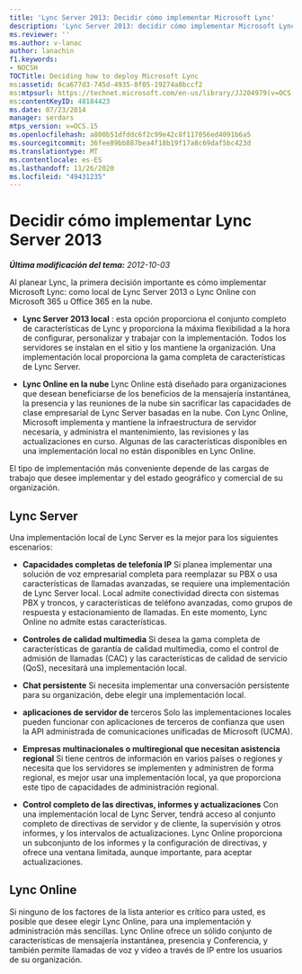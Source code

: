 ```yaml
---
title: 'Lync Server 2013: Decidir cómo implementar Microsoft Lync'
description: 'Lync Server 2013: decidir cómo implementar Microsoft Lync.'
ms.reviewer: ''
ms.author: v-lanac
author: lanachin
f1.keywords:
- NOCSH
TOCTitle: Deciding how to deploy Microsoft Lync
ms:assetid: 6ca677d3-745d-4935-8f05-19274a8bccf2
ms:mtpsurl: https://technet.microsoft.com/en-us/library/JJ204979(v=OCS.15)
ms:contentKeyID: 48184423
ms.date: 07/23/2014
manager: serdars
mtps_version: v=OCS.15
ms.openlocfilehash: a800b51dfddc6f2c99e42c8f117056ed4091b6a5
ms.sourcegitcommit: 36fee89bb887bea4f18b19f17a8c69daf5bc423d
ms.translationtype: MT
ms.contentlocale: es-ES
ms.lasthandoff: 11/26/2020
ms.locfileid: "49431235"
---
```

# <a name="deciding-how-to-deploy-lync-server-2013"></a>Decidir cómo implementar Lync Server 2013

<div data-xmlns="http://www.w3.org/1999/xhtml">

<div class="topic" data-xmlns="http://www.w3.org/1999/xhtml" data-msxsl="urn:schemas-microsoft-com:xslt" data-cs="https://msdn.microsoft.com/">

<div data-asp="https://msdn2.microsoft.com/asp">



</div>

<div id="mainSection">

<div id="mainBody">

<span> </span>

_**Última modificación del tema:** 2012-10-03_

Al planear Lync, la primera decisión importante es cómo implementar Microsoft Lync: como local de Lync Server 2013 o Lync Online con Microsoft 365 u Office 365 en la nube.

  - **Lync Server 2013 local** : esta opción proporciona el conjunto completo de características de Lync y proporciona la máxima flexibilidad a la hora de configurar, personalizar y trabajar con la implementación. Todos los servidores se instalan en el sitio y los mantiene la organización. Una implementación local proporciona la gama completa de características de Lync Server.

  - **Lync Online en la nube** Lync Online está diseñado para organizaciones que desean beneficiarse de los beneficios de la mensajería instantánea, la presencia y las reuniones de la nube sin sacrificar las capacidades de clase empresarial de Lync Server basadas en la nube. Con Lync Online, Microsoft implementa y mantiene la infraestructura de servidor necesaria, y administra el mantenimiento, las revisiones y las actualizaciones en curso. Algunas de las características disponibles en una implementación local no están disponibles en Lync Online.

El tipo de implementación más conveniente depende de las cargas de trabajo que desee implementar y del estado geográfico y comercial de su organización.

<div>

## <a name="lync-server"></a>Lync Server

Una implementación local de Lync Server es la mejor para los siguientes escenarios:

  - **Capacidades completas de telefonía IP**   Si planea implementar una solución de voz empresarial completa para reemplazar su PBX o usa características de llamadas avanzadas, se requiere una implementación de Lync Server local. Local admite conectividad directa con sistemas PBX y troncos, y características de teléfono avanzadas, como grupos de respuesta y estacionamiento de llamadas. En este momento, Lync Online no admite estas características.

  - **Controles de calidad multimedia**   Si desea la gama completa de características de garantía de calidad multimedia, como el control de admisión de llamadas (CAC) y las características de calidad de servicio (QoS), necesitará una implementación local.

  - **Chat persistente**   Si necesita implementar una conversación persistente para su organización, debe elegir una implementación local.

  - **aplicaciones de servidor de**   terceros   Solo las implementaciones locales pueden funcionar con aplicaciones de terceros de confianza que usen la API administrada de comunicaciones unificadas de Microsoft (UCMA).

  - **Empresas multinacionales o multiregional que necesitan asistencia regional**   Si tiene centros de información en varios países o regiones y necesita que los servidores se implementen y administren de forma regional, es mejor usar una implementación local, ya que proporciona este tipo de capacidades de administración regional.

  - **Control completo de las directivas, informes y actualizaciones**   Con una implementación local de Lync Server, tendrá acceso al conjunto completo de directivas de servidor y de cliente, la supervisión y otros informes, y los intervalos de actualizaciones. Lync Online proporciona un subconjunto de los informes y la configuración de directivas, y ofrece una ventana limitada, aunque importante, para aceptar actualizaciones.

</div>

<div>

## <a name="lync-online"></a>Lync Online

Si ninguno de los factores de la lista anterior es crítico para usted, es posible que desee elegir Lync Online, para una implementación y administración más sencillas. Lync Online ofrece un sólido conjunto de características de mensajería instantánea, presencia y Conferencia, y también permite llamadas de voz y vídeo a través de IP entre los usuarios de su organización.

</div>

</div>

<span> </span>

</div>

</div>

</div>
